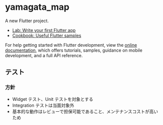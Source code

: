 # yamagata_map

A new Flutter project.


- [Lab: Write your first Flutter app](https://docs.flutter.dev/get-started/codelab)
- [Cookbook: Useful Flutter samples](https://docs.flutter.dev/cookbook)

For help getting started with Flutter development, view the
[online documentation](https://docs.flutter.dev/), which offers tutorials,
samples, guidance on mobile development, and a full API reference.

## テスト

### 方針

- Widget テスト、Unit テストを対象とする
- Integration テストは当面対象外
- 基本的な動作はレビューで担保可能であること、メンテナンスコストが高いため
